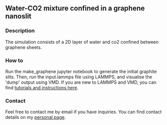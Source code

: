 ## Water-CO2 mixture confined in a graphene nanoslit

### Description

The simulation consists of a 2D layer of water and co2 confined between graphene sheets.

### How to

Run the make_graphene jupyter notebook to generate the initial graphite slits. Then, run the input.lammps file using LAMMPS, and visualise the 'dump' output using VMD. If you are new to LAMMPS and VMD, you can find [tutorials and instructions here](https://lammpstutorials.github.io/).

### Contact

Feel free to contact me by email if you have inquiries. You can find contact details on my [personal page](https://simongravelle.github.io/).
